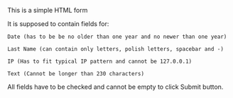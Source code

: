 This is a simple HTML form

It is supposed to contain fields for:
    
    Date (has to be be no older than one year and no newer than one year)

    Last Name (can contain only letters, polish letters, spacebar and -)

    IP (Has to fit typical IP pattern and cannot be 127.0.0.1)

    Text (Cannot be longer than 230 characters)

All fields have to be checked and cannot be empty to click Submit button.


